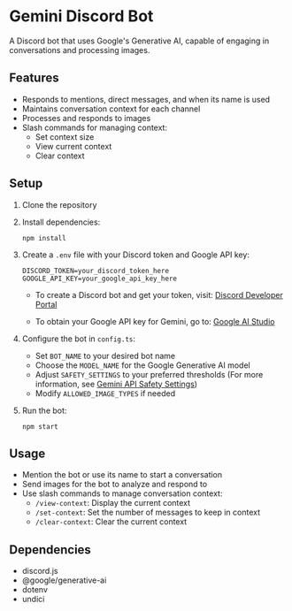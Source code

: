 # Gemini Discord Bot

A Discord bot that uses Google's Generative AI, capable of engaging in conversations and processing images.

## Features

- Responds to mentions, direct messages, and when its name is used
- Maintains conversation context for each channel
- Processes and responds to images
- Slash commands for managing context:
  - Set context size
  - View current context
  - Clear context

## Setup

1. Clone the repository

2. Install dependencies:
   ```
   npm install
   ```

3. Create a `.env` file with your Discord token and Google API key:
   ```
   DISCORD_TOKEN=your_discord_token_here
   GOOGLE_API_KEY=your_google_api_key_here
   ```

   - To create a Discord bot and get your token, visit:
     [Discord Developer Portal](https://discord.com/developers/applications)
   
   - To obtain your Google API key for Gemini, go to:
     [Google AI Studio](https://makersuite.google.com/app/apikey)

4. Configure the bot in `config.ts`:
   - Set `BOT_NAME` to your desired bot name
   - Choose the `MODEL_NAME` for the Google Generative AI model 
   - Adjust `SAFETY_SETTINGS` to your preferred thresholds
     (For more information, see [Gemini API Safety Settings](https://ai.google.dev/docs/safety_setting_gemini))
   - Modify `ALLOWED_IMAGE_TYPES` if needed

5. Run the bot:
   ```
   npm start
   ```

## Usage

- Mention the bot or use its name to start a conversation
- Send images for the bot to analyze and respond to
- Use slash commands to manage conversation context:
  - `/view-context`: Display the current context
  - `/set-context`: Set the number of messages to keep in context
  - `/clear-context`: Clear the current context

## Dependencies

- discord.js
- @google/generative-ai
- dotenv
- undici
